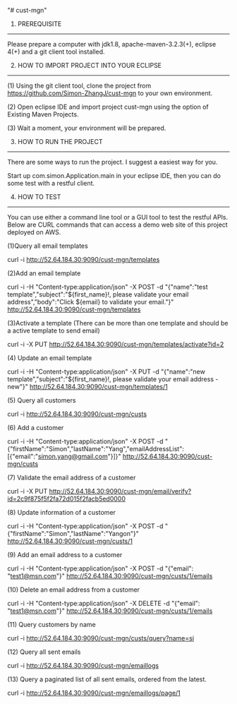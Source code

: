 "# cust-mgn" 

1. PREREQUISITE
---------------
Please prepare a computer with jdk1.8, apache-maven-3.2.3(+), eclipse 4(+) and a git client tool installed.

2. HOW TO IMPORT PROJECT INTO YOUR ECLIPSE
------------------------------------------
(1) Using the git client tool, clone the project from https://github.com/Simon-ZhangJ/cust-mgn to your own environment.

(2) Open eclipse IDE and import project cust-mgn using the option of Existing Maven Projects.

(3) Wait a moment, your environment will be prepared.

3. HOW TO RUN THE PROJECT
-------------------------
There are some ways to run the project. I suggest a easiest way for you.

Start up com.simon.Application.main in your eclipse IDE, then you can do some test with a restful client.

4. HOW TO TEST
--------------
You can use either a command line tool or a GUI tool to test the restful APIs.
Below are CURL commands that can access a demo web site of this project deployed on AWS.

(1)Query all email templates

curl -i http://52.64.184.30:9090/cust-mgn/templates

(2)Add an email template

curl -i -H "Content-type:application/json" -X POST -d "{\"name\":\"test template\",\"subject\":\"${first_name}!, please validate your email address\",\"body\":\"Click ${email} to validate your email.\"}" http://52.64.184.30:9090/cust-mgn/templates

(3)Activate a template (There can be more than one template and should be a active template to send email)

curl -i -X PUT http://52.64.184.30:9090/cust-mgn/templates/activate?id=2

(4) Update an email template

curl -i -H "Content-type:application/json" -X PUT -d "{\"name\":\"new template\",\"subject\":\"${first_name}!, please validate your email address - new\"}" http://52.64.184.30:9090/cust-mgn/templates/1

(5) Query all customers

curl -i http://52.64.184.30:9090/cust-mgn/custs

(6) Add a customer

curl -i -H "Content-type:application/json" -X POST -d "{\"firstName\":\"Simon\",\"lastName\":\"Yang\",\"emailAddressList\":[{\"email\":\"simon.yang@gmail.com\"}]}" http://52.64.184.30:9090/cust-mgn/custs

(7) Validate the email address of a customer

curl -i -X PUT http://52.64.184.30:9090/cust-mgn/email/verify?id=2c9f875f5f2fa72d015f2facb5ed0000

(8) Update information of a customer

curl -i -H "Content-type:application/json" -X POST -d "{\"firstName\":\"Simon\",\"lastName\":\"Yangon\"}" http://52.64.184.30:9090/cust-mgn/custs/1

(9) Add an email address to a customer

curl -i -H "Content-type:application/json" -X POST -d "{\"email\": \"test1@msn.com\"}" http://52.64.184.30:9090/cust-mgn/custs/1/emails

(10) Delete an email address from a customer

curl -i -H "Content-type:application/json" -X DELETE -d "{\"email\": \"test1@msn.com\"}" http://52.64.184.30:9090/cust-mgn/custs/1/emails

(11) Query customers by name

curl -i http://52.64.184.30:9090/cust-mgn/custs/query?name=si

(12) Query all sent emails

curl -i http://52.64.184.30:9090/cust-mgn/emaillogs

(13) Query a paginated list of all sent emails, ordered from the latest.

curl -i http://52.64.184.30:9090/cust-mgn/emaillogs/page/1
